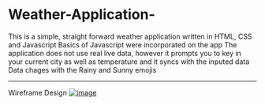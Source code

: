 # Weather-Application-
This is a simple, straight forward weather application written in HTML, CSS and Javascript 
Basics of Javascript were incorporated on the app
The application does not use real live data, however it prompts you to key in your current city as well as temperature and it syncs with the inputed data
Data chages with the Rainy and Sunny emojis

****

Wireframe Design
[
![image](https://github.com/Dimpho-Mokoena/Weather-Application-/assets/130166726/c3c53127-d95f-45fc-b28b-4511e4fb9572)](https://dimpho84876.invisionapp.com/freehand/Cape-Town-Weather-Application-rjEpgv0JO)
